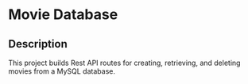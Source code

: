 # Movie Database

## Description

This project builds Rest API routes for creating, retrieving, and deleting movies from a MySQL database.
